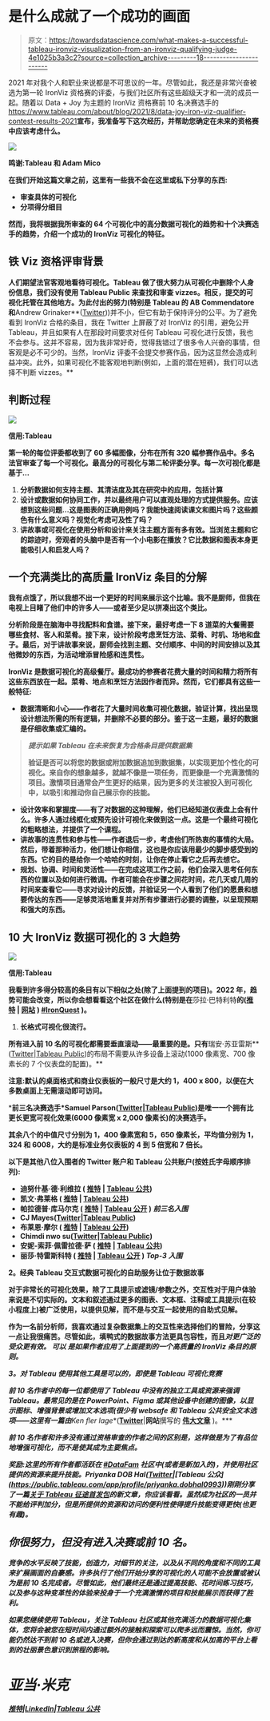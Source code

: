 # 是什么成就了一个成功的画面

> 原文：<https://towardsdatascience.com/what-makes-a-successful-tableau-ironviz-visualization-from-an-ironviz-qualifying-judge-4e1025b3a3c2?source=collection_archive---------18----------------------->

2021 年对我个人和职业来说都是不可思议的一年。尽管如此，我还是非常兴奋被选为第一轮 IronViz 资格赛的评委，与我们社区所有这些超级天才和一流的成员一起。随着以 Data + Joy 为主题的 IronViz 资格赛前 10 名决赛选手的<https://www.tableau.com/about/blog/2021/8/data-joy-iron-viz-qualifier-contest-results-2021>**宣布，我准备写下这次经历，并帮助您确定在未来的资格赛中应该考虑什么。**

**![](img/3afa17de46e87eb1c3fe852ac28211ee.png)**

**鸣谢:Tableau 和 Adam Mico**

**在我们开始这篇文章之前，这里有一些我不会在这里或私下分享的东西:**

*   **审查具体的可视化**
*   **分项得分细目**

**然而，我将根据我所审查的 64 个可视化中的高分数据可视化的趋势和十个决赛选手的趋势，介绍一个成功的 IronViz 可视化的特征。**

## **铁 Viz 资格评审背景**

**人们期望法官客观地看待可视化。Tableau 做了很大努力从可视化中删除个人身份信息，我们没有使用 Tableau Public 来查找和审查 vizzes。相反，提交的可视化托管在其他地方。为此付出的努力(特别是 Tableau 的 **AB Commendatore** 和**Andrew Grinaker**([Twitter](https://twitter.com/206andrew)))并不小，但它有助于保持评分的公平。为了避免看到 IronViz 合格的条目，我在 Twitter 上屏蔽了对 IronViz 的引用，避免公开 Tableau，并且如果有人在那段时间要求对任何 Tableau 可视化进行反馈，我也不会参与。这并不容易，因为我非常好奇，觉得我错过了很多令人兴奋的事情，但客观是必不可少的。当然，IronViz 评委不会提交参赛作品，因为这显然会造成利益冲突。此外，如果可视化不能客观地判断(例如，上面的潜在短裤)，我们可以选择不判断 vizzes。**

## **判断过程**

**![](img/72f0627a96583fb4af38448d77ea8d20.png)**

**信用:Tableau**

**第一轮的每位评委都收到了 60 多幅图像，分布在所有 320 幅参赛作品中。多名法官审查了每一个可视化。最高分的可视化与第二轮评委分享。每一次可视化都是基于…**

1.  **分析数据如何支持主题、其清洁度及其在研究中的应用，包括计算**
2.  **设计或数据如何协同工作，并以最终用户可以直观处理的方式提供服务。应该想到这些问题…这是图表的正确用例吗？我能快速阅读课文和图片吗？这些颜色有什么意义吗？视觉化考虑可及性了吗？**
3.  **讲故事或可视化在使用分析和设计来关注主题方面有多有效。当浏览主题和它的踪迹时，旁观者的头脑中是否有一个小电影在播放？它比数据和图表本身更能吸引人和启发人吗？**

## **一个充满类比的高质量 IronViz 条目的分解**

**我有点饿了，所以我想不出一个更好的时间来展示这个比喻。我不是厨师，但我在电视上目睹了他们中的许多人——或者至少足以拼凑出这个类比。**

**分析阶段是在脑海中寻找配料和食谱。接下来，最好考虑一下 8 道菜的大餐需要哪些食材、客人和菜肴。接下来，设计阶段考虑烹饪方法、菜肴、时机、场地和盘子。最后，对于讲故事来说，厨师会找到主题、交付顺序、中间的时间安排以及其他微妙的东西，为活动增添冒险感和连贯性。**

**IronViz 是数据可视化的高级餐厅。最成功的参赛者花费大量的时间和精力将所有这些东西放在一起。菜肴、地点和烹饪方法因作者而异。然而，它们都具有这些一般特征:**

*   **数据清晰和小心——作者花了大量时间收集可视化数据，验证计算，找出呈现设计想法所需的所有逻辑，并删除不必要的部分。鉴于这一主题，最好的数据是仔细收集或汇编的。**

> *****提示如果 Tableau 在未来恢复为合格条目提供数据集*****
> 
> **验证是否可以将您的数据或附加数据追加到数据集，以实现更加个性化的可视化。来自你的想象越多，就越不像是一项任务，而更像是一个充满激情的项目。激情项目通常会产生更好的结果，因为更多的关注被投入到可视化中，以吸引和推动你自己展示你的技能。**

*   **设计效率和掌握度——有了对数据的这种理解，他们已经知道仪表盘上会有什么。许多人通过线框化或预先设计可视化来做到这一点。这是一个最终可视化的粗略想法，并提供了一个课程。**
*   **讲故事的连贯性和参与性——作者退后一步，考虑他们所热衷的事情的大局。然后，带着那种活力，他们想让你相信，这也是你应该用最少的脚步感受到的东西。它的目的是给你一个哈哈的时刻，让你在停止看它之后再去想它。**
*   **规划、协调、时间和灵活性——在完成这项工作之前，他们会深入思考任何东西的位置以及如何进行微调。作者可能会在步骤之间花时间，花几天或几周的时间来查看它——寻求对设计的反馈，并验证另一个人看到了他们的愿景和想要传达的东西——足够灵活地重复并对所有步骤进行必要的调整，以呈现预期和强大的东西。**

## **10 大 IronViz 数据可视化的 3 大趋势**

**![](img/5a77f6d468df2cb153f51ba6fbb12fcd.png)**

**信用:Tableau**

**我看到许多得分较高的条目有以下相似之处(除了上面提到的项目)。2022 年，趋势可能会改变，所以你会想看看这个社区在做什么(特别是在**莎拉·巴特利特**的([推特](https://twitter.com/sarahlovesdata) | [网站](https://sarahlovesdata.co.uk/) ) [**#IronQuest**](https://sarahlovesdata.co.uk/tag/ironquest/) )。**

1.  ****长格式可视化很流行。****

**所有进入前 10 名的可视化都需要垂直滚动——最重要的是。只有**瑞安·苏亚雷斯**([Twitter](https://twitter.com/ryandsoares)|[Tableau Public](https://public.tableau.com/app/profile/ryansoares))的布局不需要从许多设备上滚动(1000 像素宽、700 像素长的 7 个仪表盘的配置)。**

****注意**:默认的桌面格式和商业仪表板的一般尺寸是大约 1，400 x 800，以便在大多数桌面上无需滚动即可访问。**

*****前三名决赛选手*Samuel Parson**([Twitter](https://twitter.com/SParsonsDataViz)|[Tableau Public](https://public.tableau.com/app/profile/sparsonsdataviz))是唯一一个拥有比更长更宽可视化效果(6000 像素宽 x 2,000 像素长)的决赛选手。**

**其余八个的中值尺寸分别为 1，400 像素宽和 5，650 像素长，平均值分别为 1，324 和 6008，大约是标准业务仪表板的 4 到 5 倍宽和 7 倍长。**

**以下是其他八位入围者的 Twitter 账户和 Tableau 公共账户(按姓氏字母顺序排列):**

*   ****迪努什基·德·利维拉** ( [推特](https://twitter.com/deeVizable) | [Tableau 公共](https://public.tableau.com/app/profile/dinushki.de.livera))**
*   **凯文·弗莱格 ( [推特](https://twitter.com/FlerlageKev) | [Tableau 公共](https://public.tableau.com/app/profile/kevin.flerlage))**
*   ****帕拉德普·库马尔克** ( [推特](https://twitter.com/pradeep_zen) | [Tableau 公开](https://public.tableau.com/app/profile/pradeepkumar.g) ) ***前三名入围*****
*   ****CJ Mayes**([Twitter](https://twitter.com/_CJMayes)|[Tableau Public](https://public.tableau.com/app/profile/cj.mayes))**
*   ****布莱恩·摩尔** ( [推特](https://twitter.com/bmoorewastaken) | [Tableau 公开](https://public.tableau.com/app/profile/brian.moore7221))**
*   ****Chimdi nwo su**([Twitter](https://twitter.com/menscuriosa)|[Tableau Public](https://public.tableau.com/app/profile/chimdi.nwosu))**
*   ****安妮-索菲·佩雷拉德·萨** ( [推特](https://twitter.com/wonderveilleuze) | [Tableau 公共](https://public.tableau.com/app/profile/anne.sophie5083))**
*   ****丽莎·特雷斯科特** ( [推特](https://twitter.com/LisaTrescott) | [Tableau 公开](https://public.tableau.com/app/profile/lisa.trescott) ) ***Top-3 入围*****

****2。经典 Tableau 交互式数据可视化的自助服务让位于数据故事****

**对于非常长的可视化效果，除了工具提示或滤镜/参数之外，交互性对于用户体验来说是不切实际的。文本和叙述通过更多的图表、文本框、注释或工具提示(在较小程度上)被广泛使用，以提供见解，而不是与交互一起使用的自助式见解。**

**作为一名前分析师，我喜欢通过复杂数据集上的交互性来选择他们的冒险，分享这一点让我很痛苦。尽管如此，填鸭式的数据故事方法更具包容性，而且*对更广泛的受众更有效。 ***可以*** 是如果作者应用了上面提到的一个高质量的 IronViz 条目的原则。***

*****3。对 Tableau 使用其他工具是可以的，即使是 Tableau 可视化竞赛*****

***前 10 名作者中的每一位都使用了 Tableau 中没有的独立工具或资源来强调 Tableau。最常见的是在 PowerPoint、Figma 或其他设备中创建的图像，以显示图标、增强背景或增加文本选项(很少有 websafe 和 Tableau 公共安全文本选项——这里有一篇由**Ken fler lage**([**Twitter**](https://twitter.com/flerlagekr)|**网站**撰写的 [**伟大文章**](https://www.flerlagetwins.com/2020/08/fonts.html) )。***

***前 10 名作者和许多没有通过资格审查的作者之间的区别是，这样做是为了有品位地增强可视化，而不是使其成为主要焦点。***

*****奖励**:这里的所有作者都活跃在 [**#DataFam**](https://twitter.com/search?q=%23datafam&src=typed_query) 社区中(或者是新加入的)，并使用社区提供的资源来提升技能。**Priyanka DOB Hal**([Twitter](https://twitter.com/priyankadobhal_)|[Tableau 公众](https://public.tableau.com/app/profile/priyanka.dobhal0993))刚刚分享了一篇[关于 Tableau 征途首发包](https://priyankadobhal.medium.com/tableau-data-journey-starter-pack-2e51a6666699)的新文章，你应该看看。虽然成为社区的一员并不能给评判加分，但是所提供的资源和访问的便利性使得提升技能变得更快(也更有趣)。***

## ***你很努力，但没有进入决赛或前 10 名。***

***竞争的水平反映了技能，创造力，对细节的关注，以及从不同的角度和不同的工具来扩展画面的自豪感。许多执行了他们开始分享的可视化的人可能不会放置或被认为是前 10 名完成者。尽管如此，他们最终还是通过提高技能、花时间练习技巧，以及参与这种变革性的体验来投身于一个充满激情的项目和技能展示而获得了胜利。***

***如果您继续使用 Tableau，关注 Tableau 社区或其他充满活力的数据可视化集体，您将会被您在短时间内通过额外的接触和探索可以爬多远而震惊。当然，你可能仍然达不到前 10 名或进入决赛，但你会通过到达的新高度和从加高的平台上看到的壮丽景色意识到旅程的影响。***

# ***亚当·米克***

***[推特](https://twitter.com/AdamMico1)|[LinkedIn](https://www.linkedin.com/in/adammico/)|[Tableau 公共](https://public.tableau.com/profile/adammico#!/)***